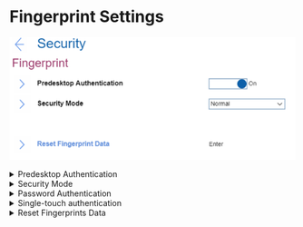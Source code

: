 # Fingerprint Settings #
![](./img/fingerprint.png)

<details><summary>Predesktop Authentication</summary>
One of 2 possible states:

1.	**On** - authentication by a fingerprint is enabled at predesktop. Default.
2.	Off - authentication by a fingerprint is disabled at predesktop.

| WMI Setting name | Values | Locked by SVP | AMD/Intel |
|:---|:---|:---|:---|
| FingerprintPredesktopAuthentication | Disable, Enable | No | Both |
</details>


<details><summary>Security Mode</summary>
One of 2 possible options:

1.	**Normal** - Power-On Password or Supervisor Password must be entered to boot a system when no fingerprint is authenticated. Default.
2.	High - Supervisor password must be entered to boot a system when no fingerprint is authenticated. Power-On Password is not accepted.

| WMI Setting name | Values | Locked by SVP | AMD/Intel |
|:---|:---|:---|:---|
| FingerprintSecurityMode | Normal, High | No | Both |
</details>


<details><summary>Password Authentication</summary>
Visible and active only if ‘Security Mode’ has value ‘High’.<br>
One of 2 possible states:

1.	**On** - authentication by password is enabled. Users are authenticated by passwords when fingerprints are not available. Default. 
2.	Off - authentication by password is disabled. Users are not authenticated by passwords.

    **Note**. Administrators are authenticated by a Supervisor Password.


| WMI Setting name | Values | Locked by SVP | AMD/Intel |
|:---|:---|:---|:---|
| FingerprintPasswordAuthentication | Disable, Enable | No | Both |
</details>

<details><summary>Single-touch authentication</summary>

Whether to allow a single touch fingerprint authentication to work through all security levels.

!> Switching off means requiring individual fingerprint authentication for each security level.

Options:

1.  **On** - Default.
2.  Off.
<!-- TODO
| WMI Setting name | Values | SVP or SMP Req'd | AMD/Intel |
|:---|:---|:---|:---|
| FingerprintSingleTouchAuthentication | setting_values | yes_no | both | -->

</details>


<details><summary>Reset Fingerprints Data</summary>
This option is used to erase all fingerprint data stored in the fingerprint reader and reset settings to the factory state (ex. Power-on security, LEDs, etc.). <br>
As a result, any power-on security features previously enabled will not be able to work until they are re-enabled in fingerprint software. <br>
The option requires additional confirmation for erasing the fingerprint data.


</details>
